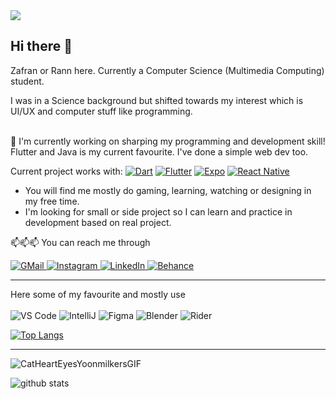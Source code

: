 <img src="https://github.com/zfrnaa/zfrnaa/assets/73056612/6b4ad779-da49-4c78-9271-c665f21485da">

## Hi there 👋

Zafran or Rann here. Currently a Computer Science (Multimedia Computing) student.

I was in a Science background but shifted towards my interest which is UI/UX and computer stuff like programming. 
<br><br>

🔭 I'm currently working on sharping my programming and development skill!
Flutter and Java is my current favourite. I've done a simple web dev too.

Current project works with:
[![Dart](https://img.shields.io/badge/Dart-%230175C2.svg?logo=dart&logoColor=white)](#)
[![Flutter](https://img.shields.io/badge/Flutter-02569B?logo=flutter&logoColor=fff)](#)
[![Expo](https://img.shields.io/badge/Expo-000020?logo=expo&logoColor=fff)](#)
[![React Native](https://img.shields.io/badge/React_Native-%2320232a.svg?logo=react&logoColor=%2361DAFB)](#)
- You will find me mostly do gaming, learning, watching or designing in my free time.
- I'm looking for small or side project so I can learn and practice in development based on real project.



📫📫📫 You can reach me through

<!DOCTYPE html>
<html lang="en"/>
<head>
  <meta charset="UTF-8">
  <meta name="description" content="readme">
</head>

<body>
<a href="mailto:zafrantajudin@gmail.com">
  <img alt="GMail" src="https://img.shields.io/badge/Gmail-D14836?style=for-the-badge&logo=gmail&logoColor=white">
</a>
<a href="https://www.instagram.com/ranngrafik">
  <img alt="Instagram" src="https://img.shields.io/badge/Instagram-%23E4405F.svg?style=for-the-badge&logo=Instagram&logoColor=white">
</a>
<a href="https://www.linkedin.com/in/zafrantajudin">
  <img alt="LinkedIn" src="https://img.shields.io/badge/linkedin-%230077B5.svg?style=for-the-badge&logo=linkedin&logoColor=white">
</a>
<a href="https://www.behance.net/ranngrafik">
  <img alt="Behance" src="https://img.shields.io/badge/Behance-1769ff?style=for-the-badge&logo=behance&logoColor=white">
</a>
<br>
  <hr>
  <p> Here some of my favourite and mostly use<br><br>
    <img alt="VS Code" src="https://custom-icon-badges.demolab.com/badge/Visual%20Studio%20Code-0078d7.svg?logo=vsc&logoColor=white">
    <img alt="IntelliJ" src="https://img.shields.io/badge/IntelliJIDEA-000000.svg?logo=intellij-idea&logoColor=white&color=black&labelColor=blue">
    <img alt="Figma" src="https://img.shields.io/badge/Figma-F24E1E?logo=figma&logoColor=white">
    <img alt="Blender" src="https://img.shields.io/badge/Blender-%23F5792A.svg?logo=blender&logoColor=white">
    <img alt="Rider" src="https://img.shields.io/badge/Rider-000?logo=rider&logoColor=fff&color=red">
  </p>
</body>

[![Top Langs](https://github-readme-stats.vercel.app/api/top-langs/?username=zfrnaa&show_icons=true&layout=compact&theme=vue&hide_border=true)](https://github.com/anuraghazra/github-readme-stats)

---

![CatHeartEyesYoonmilkersGIF](https://github.com/zfrnaa/zfrnaa/assets/73056612/c5c62de3-16c3-4e63-bf9c-45ee42a52df3)

![github stats](https://github-readme-stats.vercel.app/api?username=zfrnaa)
